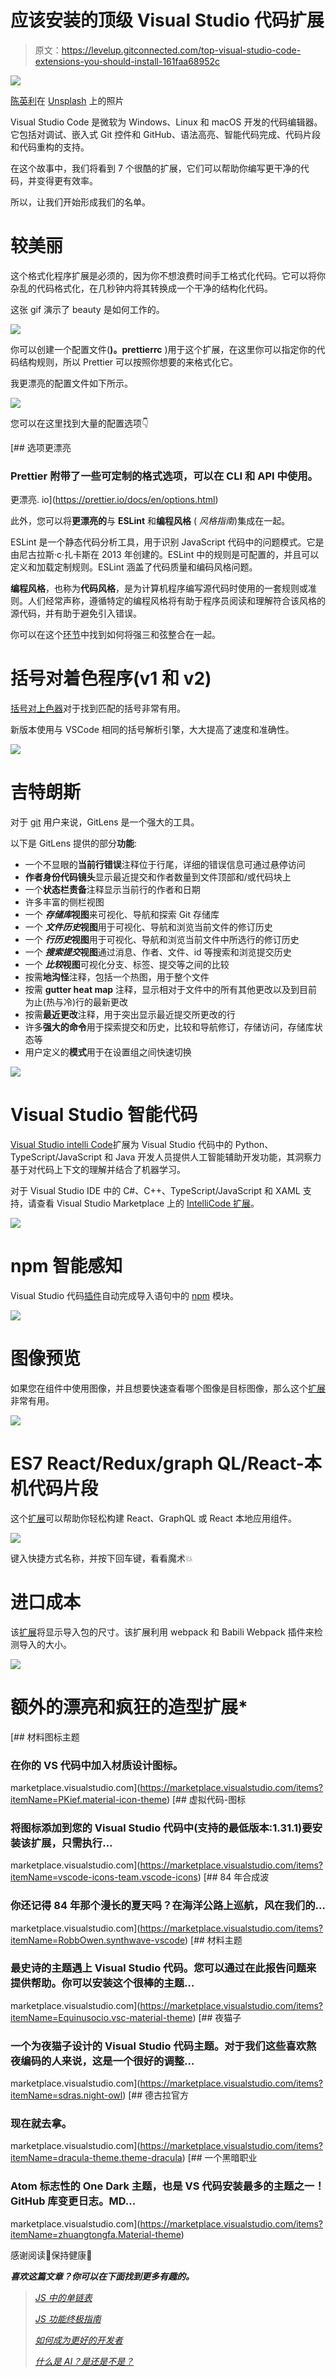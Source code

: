 # 应该安装的顶级 Visual Studio 代码扩展

> 原文：<https://levelup.gitconnected.com/top-visual-studio-code-extensions-you-should-install-161faa68952c>

![](img/ba6822a1793c5b6b4e5b45e1fabb1647.png)

[陈英利](https://unsplash.com/@cylee0119?utm_source=unsplash&utm_medium=referral&utm_content=creditCopyText)在 [Unsplash](https://unsplash.com/?utm_source=unsplash&utm_medium=referral&utm_content=creditCopyText) 上的照片

Visual Studio Code 是微软为 Windows、Linux 和 macOS 开发的代码编辑器。它包括对调试、嵌入式 Git 控件和 GitHub、语法高亮、智能代码完成、代码片段和代码重构的支持。

在这个故事中，我们将看到 7 个很酷的扩展，它们可以帮助你编写更干净的代码，并变得更有效率。

所以，让我们开始形成我们的名单。

# 较美丽

这个格式化程序扩展是必须的，因为你不想浪费时间手工格式化代码。它可以将你杂乱的代码格式化，在几秒钟内将其转换成一个干净的结构化代码。

这张 gif 演示了 beauty 是如何工作的。

![](img/791ee694340eabf365acf0d6731092e7.png)

你可以创建一个配置文件(**)。prettierrc** )用于这个扩展，在这里你可以指定你的代码结构规则，所以 Prettier 可以按照你想要的来格式化它。

我更漂亮的配置文件如下所示。

![](img/528df32bdfbf79905f19a307eba27f6f.png)

您可以在这里找到大量的配置选项👇

 [## 选项更漂亮

### Prettier 附带了一些可定制的格式选项，可以在 CLI 和 API 中使用。

更漂亮. io](https://prettier.io/docs/en/options.html) 

此外，您可以将**更漂亮的**与 **ESLint** 和**编程风格** ( *风格指南*)集成在一起。

ESLint 是一个静态代码分析工具，用于识别 JavaScript 代码中的问题模式。它是由尼古拉斯·c·扎卡斯在 2013 年创建的。ESLint 中的规则是可配置的，并且可以定义和加载定制规则。ESLint 涵盖了代码质量和编码风格问题。

**编程风格**，也称为**代码风格**，是为计算机程序编写源代码时使用的一套规则或准则。人们经常声称，遵循特定的编程风格将有助于程序员阅读和理解符合该风格的源代码，并有助于避免引入错误。

你可以在这个[环节](https://blog.echobind.com/integrating-prettier-eslint-airbnb-style-guide-in-vscode-47f07b5d7d6a)中找到如何将强三和弦整合在一起。

# 括号对着色程序(v1 和 v2)

[括号对上色器](https://marketplace.visualstudio.com/items?itemName=CoenraadS.bracket-pair-colorizer)对于找到匹配的括号非常有用。

新版本使用与 VSCode 相同的括号解析引擎，大大提高了速度和准确性。

![](img/540affe9a509e1c081391c98d9a00e93.png)

# 吉特朗斯

对于 [git](https://git-scm.com/) 用户来说，GitLens 是一个强大的工具。

以下是 GitLens 提供的部分**功能**:

*   一个不显眼的**当前行错误**注释位于行尾，详细的错误信息可通过悬停访问
*   **作者身份代码镜头**显示最近提交和作者数量到文件顶部和/或代码块上
*   一个**状态栏责备**注释显示当前行的作者和日期
*   许多丰富的侧栏视图
*   一个 ***存储库*视图**来可视化、导航和探索 Git 存储库
*   一个 ***文件历史*视图**用于可视化、导航和浏览当前文件的修订历史
*   一个 ***行历史*视图**用于可视化、导航和浏览当前文件中所选行的修订历史
*   一个 ***搜索提交*视图**通过消息、作者、文件、id 等搜索和浏览提交历史
*   一个 ***比较*视图**可视化分支、标签、提交等之间的比较
*   按需**地沟怪**注释，包括一个热图，用于整个文件
*   按需 **gutter heat map** 注释，显示相对于文件中的所有其他更改以及到目前为止(热与冷)行的最新更改
*   按需**最近更改**注释，用于突出显示最近提交所更改的行
*   许多**强大的命令**用于探索提交和历史，比较和导航修订，存储访问，存储库状态等
*   用户定义的**模式**用于在设置组之间快速切换

![](img/3e0800588e924c2ef0110dc1bc072bbd.png)

# Visual Studio 智能代码

[Visual Studio intelli Code](https://go.microsoft.com/fwlink/?linkid=872679)扩展为 Visual Studio 代码中的 Python、TypeScript/JavaScript 和 Java 开发人员提供人工智能辅助开发功能，其洞察力基于对代码上下文的理解并结合了机器学习。

对于 Visual Studio IDE 中的 C#、C++、TypeScript/JavaScript 和 XAML 支持，请查看 Visual Studio Marketplace 上的 [IntelliCode 扩展](https://marketplace.visualstudio.com/items?itemName=VisualStudioExptTeam.VSIntelliCode)。

![](img/b1016e1e301ad353635b51c239f49068.png)

# npm 智能感知

Visual Studio 代码[插件](https://marketplace.visualstudio.com/items?itemName=christian-kohler.npm-intellisense)自动完成导入语句中的 [npm](https://www.npmjs.com/) 模块。

![](img/6c685326adac40e688fe5df7bb3241b7.png)

# 图像预览

如果您在组件中使用图像，并且想要快速查看哪个图像是目标图像，那么这个[扩展](https://marketplace.visualstudio.com/items?itemName=kisstkondoros.vscode-gutter-preview)非常有用。

![](img/75477b8b7a31acdfde4a67da6b549e3c.png)

# ES7 React/Redux/graph QL/React-本机代码片段

这个[扩展](https://marketplace.visualstudio.com/items?itemName=dsznajder.es7-react-js-snippets)可以帮助你轻松构建 React、GraphQL 或 React 本地应用组件。

![](img/78ec911c5463eb1732aeb516ed584bb9.png)

键入快捷方式名称，并按下回车键，看看魔术💥

# 进口成本

该[扩展](https://marketplace.visualstudio.com/items?itemName=wix.vscode-import-cost)将显示导入包的尺寸。该扩展利用 webpack 和 Babili Webpack 插件来检测导入的大小。

![](img/5fb81cf503e7785e444afab0371753b6.png)

# 额外的漂亮和疯狂的造型扩展*

[](https://marketplace.visualstudio.com/items?itemName=PKief.material-icon-theme) [## 材料图标主题

### 在你的 VS 代码中加入材质设计图标。

marketplace.visualstudio.com](https://marketplace.visualstudio.com/items?itemName=PKief.material-icon-theme) [](https://marketplace.visualstudio.com/items?itemName=vscode-icons-team.vscode-icons) [## 虚拟代码-图标

### 将图标添加到您的 Visual Studio 代码中(支持的最低版本:1.31.1)要安装该扩展，只需执行…

marketplace.visualstudio.com](https://marketplace.visualstudio.com/items?itemName=vscode-icons-team.vscode-icons) [](https://marketplace.visualstudio.com/items?itemName=RobbOwen.synthwave-vscode) [## 84 年合成波

### 你还记得 84 年那个漫长的夏天吗？在海洋公路上巡航，风在我们的…

marketplace.visualstudio.com](https://marketplace.visualstudio.com/items?itemName=RobbOwen.synthwave-vscode) [](https://marketplace.visualstudio.com/items?itemName=Equinusocio.vsc-material-theme) [## 材料主题

### 最史诗的主题遇上 Visual Studio 代码。您可以通过在此报告问题来提供帮助。你可以安装这个很棒的主题…

marketplace.visualstudio.com](https://marketplace.visualstudio.com/items?itemName=Equinusocio.vsc-material-theme) [](https://marketplace.visualstudio.com/items?itemName=sdras.night-owl) [## 夜猫子

### 一个为夜猫子设计的 Visual Studio 代码主题。对于我们这些喜欢熬夜编码的人来说，这是一个很好的调整…

marketplace.visualstudio.com](https://marketplace.visualstudio.com/items?itemName=sdras.night-owl) [](https://marketplace.visualstudio.com/items?itemName=dracula-theme.theme-dracula) [## 德古拉官方

### 现在就去拿。

marketplace.visualstudio.com](https://marketplace.visualstudio.com/items?itemName=dracula-theme.theme-dracula) [](https://marketplace.visualstudio.com/items?itemName=zhuangtongfa.Material-theme) [## 一个黑暗职业

### Atom 标志性的 One Dark 主题，也是 VS 代码安装最多的主题之一！GitHub 库变更日志。MD…

marketplace.visualstudio.com](https://marketplace.visualstudio.com/items?itemName=zhuangtongfa.Material-theme) 

感谢阅读👏保持健康💪

***喜欢这篇文章？你可以在下面找到更多有趣的。***

> [*JS 中的单链表*](/data-structures-linked-lists-in-javascript-es6-part-i-db9c83854d94)
> 
> [*JS 功能终极指南*](/ultimate-guide-to-tips-tricks-and-javascript-features-you-should-know-27e0a4a6ffdf)
> 
> [*如何成为更好的开发者*](/how-to-be-a-better-developer-717a2f9bd68e)
> 
> [*什么是 AI？是还是不是？*](https://medium.com/@danielmovsesyan/what-is-ai-yay-or-nay-781a5713b9cc)